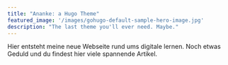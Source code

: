 ```yaml
---
title: "Ananke: a Hugo Theme"
featured_image: '/images/gohugo-default-sample-hero-image.jpg'
description: "The last theme you'll ever need. Maybe."
---
```

Hier entsteht meine neue Webseite rund ums digitale lernen. Noch etwas Geduld und du findest hier viele spannende Artikel.
